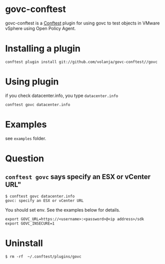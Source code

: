 # govc-conftest

govc-conftest is a [Conftest](https://github.com/open-policy-agent/conftest) plugin for using govc to test objects in VMware vSphere using Open Policy Agent.

# Installing a plugin

```
conftest plugin install git://github.com/volanja/govc-conftest//govc
```

# Using plugin

if you check datacenter.info, you type `datacenter.info`

```
conftest govc datacenter.info
```

# Examples

see `examples` folder.

# Question

## `conftest govc` says specify an ESX or vCenter URL"

```
$ conftest govc datacenter.info
govc: specify an ESX or vCenter URL
```

You should set env. See the examples below for details.

```
export GOVC_URL=https://<username>:<password>@<ip address>/sdk
export GOVC_INSECURE=1
```

# Uninstall

```
$ rm -rf  ~/.conftest/plugins/govc
```

